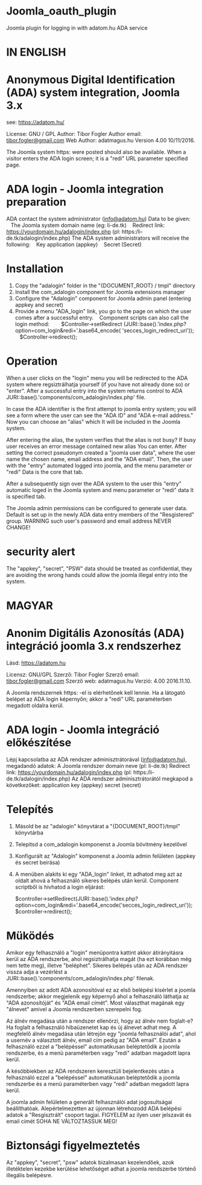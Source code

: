 # Joomla_oauth_plugin

Joomla plugin for logging in with adatom.hu ADA service

IN ENGLISH
==========

Anonymous Digital Identification (ADA) system integration, Joomla 3.x
=====================================================================
see: https://adatom.hu/

License: GNU / GPL
Author: Tibor Fogler
Author email: tibor.fogler@gmail.com
Web Author: adatmagus.hu
Version 4.00 10/11/2016.

The Joomla system https: were posted should also be available.
When a visitor enters the ADA login screen; it is a "redi" URL parameter specified page.

ADA login - Joomla integration preparation
==========================================
ADA contact the system administrator (info@adatom.hu) Data to be given:
   The Joomla system domain name (eg: li-de.tk)
   Redirect link: https://yourdomain.hu/adalogin/index.php  (pl: https:/li-de.tk/adalogin/index.php)
The ADA system administrators will receive the following:
   Key application (appkey)
   Secret (Secret)

Installation
============
1. Copy the "adalogin" folder in the "{DOCUMENT_ROOT} / tmpl" directory
2. Install the com_adalogin component for Joomla extensions manager
3. Configure the "Adalogin" component for Joomla admin panel (entering appkey and secret)
4. Provide a menu "ADA_login" link, you go to the page on which the user comes after a successful entry.
   Component scripts can also call the login method:
   
   $Controller->setRedirect (JURI::base().'index.php?option=com_login&redi='.base64_encode( 'secces_login_redirect_uri'));
   $Controller->redirect();
   

Operation
=========
When a user clicks on the "login" menu you will be redirected to the
ADA system where regsiztrálhatja yourself (if you have not already done so)
or "enter". After a successful entry into the system returns control to ADA
JURI::base().'components/com_adalogin/index.php' file.

In case the ADA identifier is the first attempt to joomla entry system;
you will see a form where the user can see the
"ADA ID" and "ADA e-mail address." Now you can choose an "alias" which
It will be included in the Joomla system.

After entering the alias, the system verifies that
the alias is not busy? If busy  user receives an error message contained new alias
You can enter. After setting the correct pseudonym created a "joomla user data", where the user name
the chosen name, email address and the "ADA email". Then, the user with the "entry"
automated logged into joomla, and the menu parameter or "redi" Data is the core that tab.

After a subsequently sign over the ADA system to the user
this "entry" automatic loged in the Joomla system and menu parameter or "redi" data
It is specified tab.



The Joomla admin permissions can be configured to generate user data.
Default is set up in the newly ADA data entry members of the "Resgistered" group.
WARNING such user's password and email address NEVER CHANGE!

security alert
=========================
The "appkey", "secret", "PSW" data
should be treated as confidential, they are avoiding the wrong hands could allow the
joomla illegal entry into the system.

MAGYAR
======

Anonim Digitális Azonosítás (ADA) integráció joomla 3.x rendszerhez
===================================================================
Lásd: https://adatom.hu

Licensz: GNU/GPL
Szerző: Tibor Fogler 
Szerző email: tibor.fogler@gmail.com
Szerző web: adatmagus.hu
Verzió: 4.00   2016.11.10.

A Joomla rendszernek https: -el is elérhetőnek kell lennie.
Ha a látogató belépet az ADA login képernyőn; akkor a "redi" URL paraméterben megadott oldalra kerül.

ADA login - Joomla integráció előkészítése
==========================================
Lépj kapcsolatba az ADA rendszer adminisztrátorával (info@adatom.hu), megadandó adatok:
   A Joomla rendszer domain neve (pl: li-de.tk)
   Redirect link: https://yourdomain.hu/adalogin/index.php  (pl: https:/li-de.tk/adalogin/index.php)
Az ADA rendszer adminisztrátorától megkapod a következőket:
   application key (appkey)
   secret (secret)

Telepítés
=========
1. Másold be az "adalogin" könyvtárat a "{DOCUMENT_ROOT}/tmpl" könyvtárba
2. Telepitsd a com_adalogin komponenst a Joomla bövitmény kezelővel
3. Konfigurált az "Adalogin" komponenst a Joomla admin felületen (appkey és secret beírása)
4. A menüben alakits ki egy "ADA_login" linket, itt adhatod meg azt az oldalt ahová a felhasználó sikeres belépés után kerül.
   Component scriptből is hivhatod a login eljárást:
   
   $controller->setRedirect(JURI::base().'index.php?option=com_login&redi='.base64_encode('secces_login_redirect_uri'));
   $controller->redirect();
   

Müködés
=======
Amikor egy felhasználó a "login" menüpontra kattint akkor átirányitásra kerül az
ADA rendszerbe, ahol regsiztrálhatja magát (ha ezt korábban még nem tette meg),
illetve "beléphet". Sikeres belépés után az ADA rendszer vissza adja a vezérlést
a JURI::base().'components/com_adalogin/index.php' filenak.

Amennyiben az adott ADA azonosítóval ez az első belépési kisérlet a joomla rendszerbe;
akkor megjelenik egy képernyő ahol a felhasználó láthatja az 
"ADA azonosítóját" és "ADA email címét". Most választhat magának egy "álnevet" amivel
a Joomla rendszerben szerepelni fog. 

Az álnév megadása után a rendszer ellenörzi, hogy
az álnév nem foglalt-e? Ha foglalt a felhasználó hibaüzenetet kap és új álnevet
adhat meg. A megfelelő álnév megadása után létrejön egy "joomla felhasználói adat", ahol a usernév
a választott álnév, email cím pedig az "ADA email". Ezután a felhasználó ezzel a "belépéssel"
automatikusan beléptetődik a joomla rendszerbe, és a menü paraméterben vagy "redi" adatban magadott lapra kerül.

A késöbbiekben az ADA rendszeren keresztüli bejelentkezés után a felhasználó
ezzel a "belépéssel" automatikusan beléptetődik a joomla rendszerbe és a  menü paraméterben vagy "redi" adatban 
megadott lapra kerül.



A joomla admin felületen a generált felhasználói adat jogosultságai beállíthatóak.
Alepértelmezetten az újonnan létrehozodd ADA belépési adatok a "Resgisztrált" csoport tagjai.
FIGYELEM az ilyen user jelszavát és email címét SOHA NE VÁLTOZTASSUK MEG!

Biztonsági figyelmeztetés
=========================
Az "appkey", "secret", "psw" adatok
bizalmasan kezelendőek, azok illetéktelen kezekbe kerülése lehetőséget adhat a 
joomla rendszerbe történő illegális belépésre.











